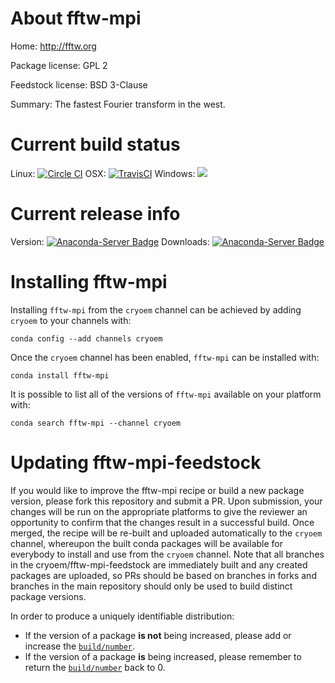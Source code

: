 About fftw-mpi
==============

Home: http://fftw.org

Package license: GPL 2

Feedstock license: BSD 3-Clause

Summary: The fastest Fourier transform in the west.



Current build status
====================

Linux: [![Circle CI](https://circleci.com/gh/cryoem/fftw-mpi-feedstock.svg?style=shield)](https://circleci.com/gh/cryoem/fftw-mpi-feedstock)
OSX: [![TravisCI](https://travis-ci.org/cryoem/fftw-mpi-feedstock.svg?branch=master)](https://travis-ci.org/cryoem/fftw-mpi-feedstock)
Windows: ![](https://cdn.rawgit.com/conda-forge/conda-smithy/90845bba35bec53edac7a16638aa4d77217a3713/conda_smithy/static/disabled.svg)

Current release info
====================
Version: [![Anaconda-Server Badge](https://anaconda.org/cryoem/fftw-mpi/badges/version.svg)](https://anaconda.org/cryoem/fftw-mpi)
Downloads: [![Anaconda-Server Badge](https://anaconda.org/cryoem/fftw-mpi/badges/downloads.svg)](https://anaconda.org/cryoem/fftw-mpi)

Installing fftw-mpi
===================

Installing `fftw-mpi` from the `cryoem` channel can be achieved by adding `cryoem` to your channels with:

```
conda config --add channels cryoem
```

Once the `cryoem` channel has been enabled, `fftw-mpi` can be installed with:

```
conda install fftw-mpi
```

It is possible to list all of the versions of `fftw-mpi` available on your platform with:

```
conda search fftw-mpi --channel cryoem
```




Updating fftw-mpi-feedstock
===========================

If you would like to improve the fftw-mpi recipe or build a new
package version, please fork this repository and submit a PR. Upon submission,
your changes will be run on the appropriate platforms to give the reviewer an
opportunity to confirm that the changes result in a successful build. Once
merged, the recipe will be re-built and uploaded automatically to the
`cryoem` channel, whereupon the built conda packages will be available for
everybody to install and use from the `cryoem` channel.
Note that all branches in the cryoem/fftw-mpi-feedstock are
immediately built and any created packages are uploaded, so PRs should be based
on branches in forks and branches in the main repository should only be used to
build distinct package versions.

In order to produce a uniquely identifiable distribution:
 * If the version of a package **is not** being increased, please add or increase
   the [``build/number``](http://conda.pydata.org/docs/building/meta-yaml.html#build-number-and-string).
 * If the version of a package **is** being increased, please remember to return
   the [``build/number``](http://conda.pydata.org/docs/building/meta-yaml.html#build-number-and-string)
   back to 0.
